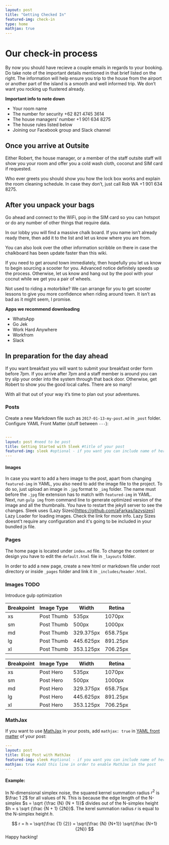 ```yaml
---
layout: post
title: "Getting Checked In"
featured-img: check-in
type: home
mathjax: true
---
```

# Our check-in process

By now you should have recieve a couple emails in regards to your booking. Do take note of the important details mentioned in that brief listed on the right. The information will help ensure you trip to the house from the airport or another part of the island is a smooth and well informed trip. We don’t want you rocking up flustered already.

**Important info to note down**
* Your room name
* The number for security +62 821 4745 3614
* The house managers’ number +1 901 634 8275
* The house rules listed below
* Joining our Facebook group and Slack channel

## Once you arrive at Outsite

Either Robert, the house manager, or a member of the staff outsite staff will show you your room and offer you a cold wash cloth, coconut and SIM card if requested.

Who ever greets you should show you how the lock box works and explain the room cleaning schedule. In case they don’t, just call Rob WA +1 901 634 8275.

## After you unpack your bags

Go ahead and connect to the WiFi, pop in the SIM card so you can hotspot or do any number of other things that require data.

In our lobby you will find a massive chalk board. If you name isn’t already ready there, then add it to the list and let us know where you are from.

You can also look over the other information scribble on there in case the chalkboard has been update faster than this wiki.

If you need to get around town immediately, then hopefully you let us know to begin sourcing a scooter for you. Advanced notice definitely speeds up the process. Otherwise, let us know and hang out by the pool with your cocnut while we get you a pair of wheels.

Not used to riding a motorbike? We can arrange for you to get scooter lessons to give you more confidence when riding around town. It isn’t as bad as it might seem, I promise.

**Apps we recommend downloading**
* WhatsApp
* Go Jek
* Work Hard Anywhere
* Workfrom
* Slack

## In preparation for the day ahead
If you want breakfast you will want to submit your breakfast order form before 7pm. If you arrive after 7pm and a staff member is around you can try slip your order into the system through that back door. Otherwise, get Robert to show you the good local cafes. There are so many!

With all that out of your way it’s time to plan out your adventures.

### Posts

Create a new Markdown file such as `2017-01-13-my-post.md` in `_post` folder. Configure YAML Front Matter (stuff between `---`):

```yaml

---
layout: post #need to be post
title: Getting Started with Sleek #title of your post
featured-img: sleek #optional - if you want you can include name of hero image
---

```

#### Images

In case you want to add a hero image to the post, apart from changing `featured-img` in YAML, you also need to add the image file to the project. To do so, just upload an image in `.jpg` format to `_img` folder. The name must before the `.jpg` file extension has to match with `featured-img` in YAML. Next, run `gulp img` from command line to generate optimized version of the image and all the thumbnails. You have to restart  the jekyll server to see the changes. Sleek uses (Lazy Sizes)[https://github.com/aFarkas/lazysizes] Lazy Loader for loading images. Check the link for more info. Lazy Sizes doesnt't require any configuration and it's going to be included in your bundled js file.

### Pages

The home page is located under `index.md` file. To change the content or design you have to edit the `default.html` file in `_layouts` folder.

In order to add a new page, create a new html or markdown file under root directory or inside `_pages` folder and link it in `_includes/header.html`.

### Images TODO

Introduce gulp optimization

Breakpoint | Image Type | Width | Retina
------------ | ------------ | ------------- | -------------
xs |Post Thumb | 535px | 1070px
sm |Post Thumb | 500px| 1000px
md |Post Thumb | 329.375px | 658.75px
lg |Post Thumb | 445.625px | 891.25px
xl |Post Thumb | 353.125px | 706.25px


Breakpoint | Image Type | Width | Retina
------------ | ------------ | ------------- | -------------
xs |Post Hero | 535px | 1070px
sm |Post Hero | 500px| 1000px
md |Post Hero | 329.375px | 658.75px
lg |Post Hero | 445.625px | 891.25px
xl |Post Hero | 353.125px | 706.25px

### MathJax

If you want to use [MathJax](https://www.mathjax.org/) in your posts, add `mathjax: true` in [YAML front matter](https://jekyllrb.com/docs/frontmatter/) of your post:

```yaml
---
layout: post
title: Blog Post with MathJax
featured-img: sleek #optional - if you want you can include name of hero image
mathjax: true #add this line in order to enable MathJax in the post
---
```

#### Example:

In N-dimensional simplex noise, the squared kernel summation radius $r^2$ is $\frac 1 2$
for all values of N. This is because the edge length of the N-simplex $s = \sqrt {\frac {N} {N + 1}}$
divides out of the N-simplex height $h = s \sqrt {\frac {N + 1} {2N}}$.
The kerel summation radius $r$ is equal to the N-simplex height $h$.

$$ r = h = \sqrt{\frac {1} {2}} = \sqrt{\frac {N} {N+1}} \sqrt{\frac {N+1} {2N}} $$
Happy hacking!
